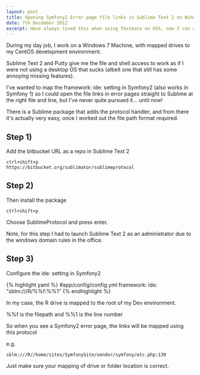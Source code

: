 ```yaml
---
layout: post
title: Opening Symfony2 Error page file links in Sublime Text 2 on Windows
date: 7th December 2012
excerpt: Have always loved this when using Textmate on OSX, now I can use it on Windows too!
---
```


During my day job, I work on a Windows 7 Machine, with mapped drives to my
 CentOS development environment.

Sublime Text 2 and Putty give me the file and shell access to work as if I were
 not using a desktop OS that sucks (albeit one that still has some annoying missing features).

I've wanted to map the framework: ide: setting in Symfony2 (also works in Symfony 1)
 so I could open the file links in error pages straight to Sublime at the right file and line,
 but I've never quite pursued it... until now!

There is a Sublime package that adds the protocol handler, and from there
 it's actually very easy, once I worked out the file path format required.

## Step 1)

Add the bitbucket URL as a repo in Sublime Text 2

    ctrl+shift+p
    https://bitbucket.org/sublimator/sublimeprotocol

## Step 2)

Then install the package

    ctrl+shift+p

Choose SublimeProtocol and press enter.

Note, for this step I had to launch Sublime Text 2 as an administrator due
 to the windows domain rules in the office.

## Step 3)

Configure the ide: setting in Symfony2

{% highlight yaml %}
#app/config/config.yml
framework:
    ide:    "sblm:///R/%%f:%%1"
{% endhighlight %}

In my case, the R drive is mapped to the root of my Dev environment.

%%f is the filepath and %%1 is the line number

So when you see a Symfony2 error page, the links will be mapped using this protocol

e.g.

    sblm:///R//home/sites/SymfonySite/vendor/symfony/etc.php:139

Just make sure your mapping of drive or folder location is correct.
